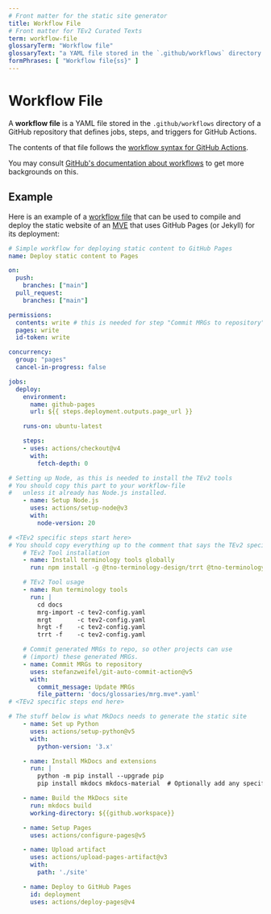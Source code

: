 ```yaml
---
# Front matter for the static site generator
title: Workflow File
# Front matter for TEv2 Curated Texts
term: workflow-file
glossaryTerm: "Workflow file"
glossaryText: "a YAML file stored in the `.github/workflows` directory of a GitHub repository that defines jobs, steps, and triggers for GitHub Actions. In our context, this file is used to compile and deploy the static website of an [MVE](@)."
formPhrases: [ "Workflow file{ss}" ]
---
```


# Workflow File

A **workflow file** is a YAML file stored in the `.github/workflows` directory of a GitHub repository that defines jobs, steps, and triggers for GitHub Actions.

The contents of that file follows the [workflow syntax for GitHub Actions](https://docs.github.com/en/actions/using-workflows/workflow-syntax-for-github-actions).

You may consult [GitHub's documentation about workflows](https://docs.github.com/en/actions/using-workflows/about-workflows) to get more backgrounds on this.

## Example

Here is an example of a [workflow file](@) that can be used
to compile and deploy the static website of an [MVE](@)
that uses GitHub Pages (or Jekyll) for its deployment:

```yaml
# Simple workflow for deploying static content to GitHub Pages
name: Deploy static content to Pages

on:
  push:
    branches: ["main"]
  pull_request:
    branches: ["main"]

permissions:
  contents: write # this is needed for step "Commit MRGs to repository" to work
  pages: write
  id-token: write

concurrency:
  group: "pages"
  cancel-in-progress: false

jobs:
  deploy:
    environment:
      name: github-pages
      url: ${{ steps.deployment.outputs.page_url }}

    runs-on: ubuntu-latest

    steps:
    - uses: actions/checkout@v4
      with:
        fetch-depth: 0

# Setting up Node, as this is needed to install the TEv2 tools
# You should copy this part to your workflow-file
#   unless it already has Node.js installed.
    - name: Setup Node.js
      uses: actions/setup-node@v3
      with:
        node-version: 20

# <TEv2 specific steps start here>
# You should copy everything up to the comment that says the TEv2 specific steps ends
    # TEv2 Tool installation
    - name: Install terminology tools globally
      run: npm install -g @tno-terminology-design/trrt @tno-terminology-design/hrgt @tno-terminology-design/mrgt @tno-terminology-design/mrg-import

    # TEv2 Tool usage
    - name: Run terminology tools
      run: |
        cd docs
        mrg-import -c tev2-config.yaml
        mrgt       -c tev2-config.yaml
        hrgt -f    -c tev2-config.yaml
        trrt -f    -c tev2-config.yaml

    # Commit generated MRGs to repo, so other projects can use 
    # (import) these generated MRGs. 
    - name: Commit MRGs to repository
      uses: stefanzweifel/git-auto-commit-action@v5
      with:
        commit_message: Update MRGs
        file_pattern: 'docs/glossaries/mrg.mve*.yaml'
# <TEv2 specific steps end here>

# The stuff below is what MkDocs needs to generate the static site
    - name: Set up Python
      uses: actions/setup-python@v5
      with:
        python-version: '3.x'

    - name: Install MkDocs and extensions
      run: |
        python -m pip install --upgrade pip
        pip install mkdocs mkdocs-material  # Optionally add any specific MkDocs plugins you require

    - name: Build the MkDocs site
      run: mkdocs build
      working-directory: ${{github.workspace}}

    - name: Setup Pages
      uses: actions/configure-pages@v5

    - name: Upload artifact
      uses: actions/upload-pages-artifact@v3
      with:
        path: './site'

    - name: Deploy to GitHub Pages
      id: deployment
      uses: actions/deploy-pages@v4
```
